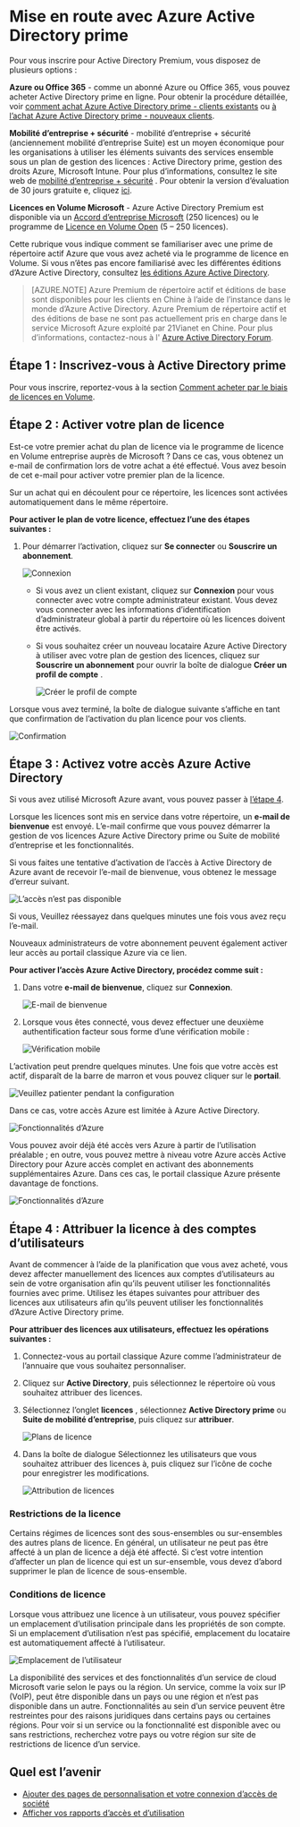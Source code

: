 <properties
    pageTitle="Mise en route avec Azure Active Directory prime"
    description="Une rubrique qui explique comment s’abonner à l’édition Premium de répertoire actif Azure via le site web de licence en Volume."
    services="active-directory"
    documentationCenter=""
    authors="markusvi"
    manager="femila" 
    editor=""/>

<tags
    ms.service="active-directory"
    ms.workload="infrastructure-services"
    ms.tgt_pltfrm="na"
    ms.devlang="na"
    ms.topic="get-started-article"
    ms.date="08/16/2016"
    ms.author="markvi"/>

# <a name="getting-started-with-azure-active-directory-premium"></a>Mise en route avec Azure Active Directory prime


Pour vous inscrire pour Active Directory Premium, vous disposez de plusieurs options : 

**Azure ou Office 365** - comme un abonné Azure ou Office 365, vous pouvez acheter Active Directory prime en ligne. Pour obtenir la procédure détaillée, voir [comment achat Azure Active Directory prime - clients existants](https://channel9.msdn.com/Series/Azure-Active-Directory-Videos-Demos/How-to-Purchase-Azure-Active-Directory-Premium-Existing-Customer) ou [à l’achat Azure Active Directory prime - nouveaux clients](https://channel9.msdn.com/Series/Azure-Active-Directory-Videos-Demos/How-to-Purchase-Azure-Active-Directory-Premium-New-Customers).  

**Mobilité d’entreprise + sécurité** - mobilité d’entreprise + sécurité (anciennement mobilité d’entreprise Suite) est un moyen économique pour les organisations à utiliser les éléments suivants des services ensemble sous un plan de gestion des licences : Active Directory prime, gestion des droits Azure, Microsoft Intune. Pour plus d’informations, consultez le site web de [mobilité d’entreprise + sécurité](https://www.microsoft.com/en-us/server-cloud/enterprise-mobility/overview.aspx) . Pour obtenir la version d’évaluation de 30 jours gratuite e, cliquez [ici](https://portal.office.com/Signup/Signup.aspx?OfferId=2E63A04D-BE0B-4A0F-A8CF-407C1C299221&dl=EMS&ali=1#0).


**Licences en Volume Microsoft** - Azure Active Directory Premium est disponible via un [Accord d’entreprise Microsoft](https://www.microsoft.com/en-us/licensing/licensing-programs/enterprise.aspx) (250 licences) ou le programme de [Licence en Volume Open](https://www.microsoft.com/en-us/licensing/licensing-programs/open-license.aspx) (5 – 250 licences).


Cette rubrique vous indique comment se familiariser avec une prime de répertoire actif Azure que vous avez acheté via le programme de licence en Volume. Si vous n’êtes pas encore familiarisé avec les différentes éditions d’Azure Active Directory, consultez [les éditions Azure Active Directory](active-directory-editions.md).  

> [AZURE.NOTE]
Azure Premium de répertoire actif et éditions de base sont disponibles pour les clients en Chine à l’aide de l’instance dans le monde d’Azure Active Directory. Azure Premium de répertoire actif et des éditions de base ne sont pas actuellement pris en charge dans le service Microsoft Azure exploité par 21Vianet en Chine. Pour plus d’informations, contactez-nous à l' [Azure Active Directory Forum](https://feedback.azure.com/forums/169401-azure-active-directory/).




## <a name="step-1-sign-up-for-active-directory-premium"></a>Étape 1 : Inscrivez-vous à Active Directory prime

Pour vous inscrire, reportez-vous à la section [Comment acheter par le biais de licences en Volume](http://www.microsoft.com/en-us/licensing/how-to-buy/how-to-buy.aspx).



## <a name="step-2-activate-your-license-plan"></a>Étape 2 : Activer votre plan de licence

Est-ce votre premier achat du plan de licence via le programme de licence en Volume entreprise auprès de Microsoft ?
Dans ce cas, vous obtenez un e-mail de confirmation lors de votre achat a été effectué.
Vous avez besoin de cet e-mail pour activer votre premier plan de la licence.

Sur un achat qui en découlent pour ce répertoire, les licences sont activées automatiquement dans le même répertoire.



**Pour activer le plan de votre licence, effectuez l’une des étapes suivantes :**


1. Pour démarrer l’activation, cliquez sur **Se connecter** ou **Souscrire un abonnement**.

    ![Connexion][1]



    - Si vous avez un client existant, cliquez sur **Connexion** pour vous connecter avec votre compte administrateur existant. Vous devez vous connecter avec les informations d’identification d’administrateur global à partir du répertoire où les licences doivent être activés.

    - Si vous souhaitez créer un nouveau locataire Azure Active Directory à utiliser avec votre plan de gestion des licences, cliquez sur **Souscrire un abonnement** pour ouvrir la boîte de dialogue **Créer un profil de compte** .

        ![Créer le profil de compte][2]

Lorsque vous avez terminé, la boîte de dialogue suivante s’affiche en tant que confirmation de l’activation du plan licence pour vos clients.

![Confirmation][3]

## <a name="step-3-activate-your-azure-active-directory-access"></a>Étape 3 : Activez votre accès Azure Active Directory

Si vous avez utilisé Microsoft Azure avant, vous pouvez passer à [l’étape 4](#step-4-assign-license-to-user-accounts). 

Lorsque les licences sont mis en service dans votre répertoire, un **e-mail de bienvenue** est envoyé. L’e-mail confirme que vous pouvez démarrer la gestion de vos licences Azure Active Directory prime ou Suite de mobilité d’entreprise et les fonctionnalités. 

Si vous faites une tentative d’activation de l’accès à Active Directory de Azure avant de recevoir l’e-mail de bienvenue, vous obtenez le message d’erreur suivant. 

![L’accès n’est pas disponible][9]

Si vous, Veuillez réessayez dans quelques minutes une fois vous avez reçu l’e-mail.

Nouveaux administrateurs de votre abonnement peuvent également activer leur accès au portail classique Azure via ce lien.






**Pour activer l’accès Azure Active Directory, procédez comme suit :**

1. Dans votre **e-mail de bienvenue**, cliquez sur **Connexion**. 
    
    ![E-mail de bienvenue][4]

2. Lorsque vous êtes connecté, vous devez effectuer une deuxième authentification facteur sous forme d’une vérification mobile :

    ![Vérification mobile][5]

L’activation peut prendre quelques minutes. Une fois que votre accès est actif, disparaît de la barre de marron et vous pouvez cliquer sur le **portail**.

![Veuillez patienter pendant la configuration][6]

Dans ce cas, votre accès Azure est limitée à Azure Active Directory.

![Fonctionnalités d’Azure][7]

Vous pouvez avoir déjà été accès vers Azure à partir de l’utilisation préalable ; en outre, vous pouvez mettre à niveau votre Azure accès Active Directory pour Azure accès complet en activant des abonnements supplémentaires Azure. Dans ces cas, le portail classique Azure présente davantage de fonctions.

![Fonctionnalités d’Azure][8]



## <a name="step-4-assign-license-to-user-accounts"></a>Étape 4 : Attribuer la licence à des comptes d’utilisateurs

Avant de commencer à l’aide de la planification que vous avez acheté, vous devez affecter manuellement des licences aux comptes d’utilisateurs au sein de votre organisation afin qu’ils peuvent utiliser les fonctionnalités fournies avec prime. Utilisez les étapes suivantes pour attribuer des licences aux utilisateurs afin qu’ils peuvent utiliser les fonctionnalités d’Azure Active Directory prime.

**Pour attribuer des licences aux utilisateurs, effectuez les opérations suivantes :**

1. Connectez-vous au portail classique Azure comme l’administrateur de l’annuaire que vous souhaitez personnaliser.
2. Cliquez sur **Active Directory**, puis sélectionnez le répertoire où vous souhaitez attribuer des licences.
3. Sélectionnez l’onglet **licences** , sélectionnez **Active Directory prime** ou **Suite de mobilité d’entreprise**, puis cliquez sur **attribuer**.

    ![Plans de licence][10]

4. Dans la boîte de dialogue Sélectionnez les utilisateurs que vous souhaitez attribuer des licences à, puis cliquez sur l’icône de coche pour enregistrer les modifications.

    ![Attribution de licences][11]

### <a name="license-restrictions"></a>Restrictions de la licence

Certains régimes de licences sont des sous-ensembles ou sur-ensembles des autres plans de licence. En général, un utilisateur ne peut pas être affecté à un plan de licence a déjà été affecté. Si c’est votre intention d’affecter un plan de licence qui est un sur-ensemble, vous devez d’abord supprimer le plan de licence de sous-ensemble.

### <a name="license-requirements"></a>Conditions de licence

Lorsque vous attribuez une licence à un utilisateur, vous pouvez spécifier un emplacement d’utilisation principale dans les propriétés de son compte. Si un emplacement d’utilisation n’est pas spécifié, emplacement du locataire est automatiquement affecté à l’utilisateur.

![Emplacement de l’utilisateur][12]

La disponibilité des services et des fonctionnalités d’un service de cloud Microsoft varie selon le pays ou la région. Un service, comme la voix sur IP (VoIP), peut être disponible dans un pays ou une région et n’est pas disponible dans un autre. Fonctionnalités au sein d’un service peuvent être restreintes pour des raisons juridiques dans certains pays ou certaines régions. Pour voir si un service ou la fonctionnalité est disponible avec ou sans restrictions, recherchez votre pays ou votre région sur site de restrictions de licence d’un service.

## <a name="whats-next"></a>Quel est l’avenir

- [Ajouter des pages de personnalisation et votre connexion d’accès de société](active-directory-add-company-branding.md)
- [Afficher vos rapports d’accès et d’utilisation](active-directory-view-access-usage-reports.md)

<!--Image references-->
[1]: ./media/active-directory-get-started-premium/MOLSEmail.png
[2]: ./media/active-directory-get-started-premium/MOLSAccountProfile.png
[3]: ./media/active-directory-get-started-premium/MOLSThankYou.png
[4]: ./media/active-directory-get-started-premium/AADEmail.png
[5]: ./media/active-directory-get-started-premium/SignUppage.png
[6]: ./media/active-directory-get-started-premium/Subscriptionspage.png
[7]: ./media/active-directory-get-started-premium/Premiuminportal.png
[8]: ./media/active-directory-get-started-premium/Premiuminportal_large.png
[9]: ./media/active-directory-get-started-premium/Signuppage_oops.png
[10]: ./media/active-directory-get-started-premium/contosolicenseplan.png
[11]: ./media/active-directory-get-started-premium/Assignlicensespicker.png
[12]: ./media/active-directory-get-started-premium/Usagelocation.png
